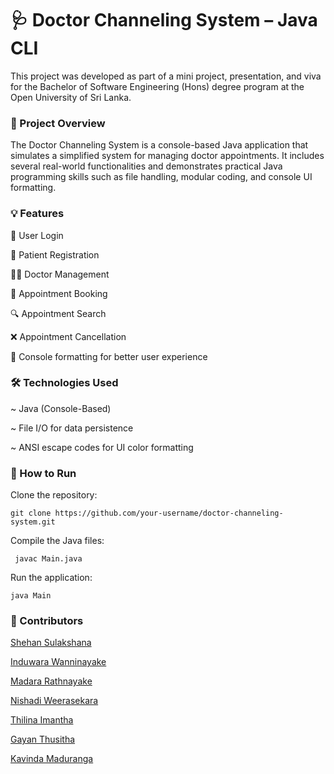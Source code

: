 <h1>🩺 Doctor Channeling System – Java CLI </h1>

  This project was developed as part of a mini project, presentation, and viva for the Bachelor of Software Engineering (Hons) degree program at the Open University of Sri Lanka.

<h3>📌 Project Overview</h3>

  The Doctor Channeling System is a console-based Java application that simulates a simplified system for managing doctor appointments. It includes several real-world functionalities and demonstrates practical Java programming skills such as file handling, modular coding, and console UI formatting.

<h3>💡 Features</h3>

  🔐 User Login

  📝 Patient Registration
  
  👨‍⚕️ Doctor Management
  
  📅 Appointment Booking
  
  🔍 Appointment Search
  
  ❌ Appointment Cancellation
  
  🎨 Console formatting for better user experience

  
  <h3>🛠️ Technologies Used</h3>

  ~ Java (Console-Based)

  ~ File I/O for data persistence

  ~ ANSI escape codes for UI color formatting



<h3>🚀 How to Run</h3>

Clone the repository:

    git clone https://github.com/your-username/doctor-channeling-system.git

Compile the Java files:

     javac Main.java

Run the application:

    java Main

<h3>👥 Contributors</h3>

[Shehan Sulakshana](https://github.com/ShehanSulakshana)

[Induwara Wanninayake](https://github.com/INDUWARAWANNINAYAKA00)

[Madara Rathnayake](https://github.com/Madara-eng)

[Nishadi Weerasekara](https://github.com/NishadiWeerasekara)

[Thilina Imantha](https://github.com/thilinanimantha-art)

[Gayan Thusitha](https://github.com/GayanT500)

[Kavinda Maduranga]()
